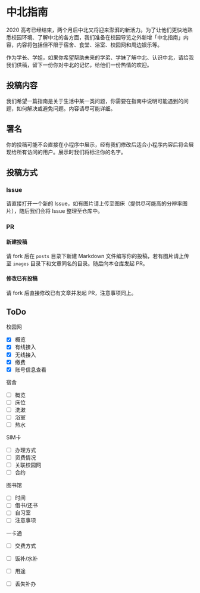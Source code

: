 # 中北指南

2020 高考已经结束，两个月后中北又将迎来澎湃的新活力。为了让他们更快地熟悉校园环境、了解中北的各方面，我们准备在校园导览之外新增「中北指南」内容，内容将包括但不限于宿舍、食堂、浴室、校园网和周边娱乐等。

作为学长、学姐，如果你希望帮助未来的学弟、学妹了解中北、认识中北，请给我我们供稿，留下一份你对中北的记忆，给他们一份热情的欢迎。


## 投稿内容

我们希望一篇指南是关于生活中某一类问题，你需要在指南中说明可能遇到的问题，如何解决或避免问题。内容请尽可能详细。

## 署名

你的投稿可能不会直接在小程序中展示，经有我们修改后适合小程序内容后将会展现给所有访问的用户。展示时我们将标注你的名字。

## 投稿方式

### Issue

请直接打开一个新的 Issue，如有图片请上传至图床（提供尽可能高的分辨率图片），随后我们会将 Issue 整理至仓库中。

### PR

#### 新建投稿

请 fork 后在 `posts` 目录下新建 Markdown 文件编写你的投稿，若有图片请上传至 `images` 目录下和文章同名的目录。随后向本仓库发起 PR。

#### 修改已有投稿

请 fork 后直接修改已有文章并发起 PR，注意事项同上。

## ToDo

校园网
- [x]  概览
- [x] 有线接入
- [x] 无线接入
- [x] 缴费
- [x] 账号信息查看

宿舍

- [ ] 概览
- [ ] 床位
- [ ] 洗漱
- [ ] 浴室
- [ ] 热水

SIM卡

- [ ] 办理方式
- [ ] 资费情况
- [ ] 关联校园网
- [ ] 合约

图书馆

- [ ] 时间
- [ ] 借书/还书
- [ ] 自习室
- [ ] 注意事项

一卡通

- [ ] 交费方式
- [ ] 饭补/水补
- [ ] 用途
- [ ] 丢失补办


